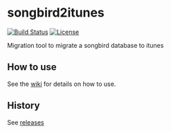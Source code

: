 # songbird2itunes

[![Build Status](https://travis-ci.org/schnatterer/songbird2itunes.svg?branch=master)](https://travis-ci.org/schnatterer/songbird2itunes)
[![License](https://img.shields.io/github/license/schnatterer/songbird2itunes.svg)](LICENSE)

Migration tool to migrate a songbird database to itunes

## How to use
See the [wiki](https://github.com/schnatterer/songbird2itunes/wiki) for details on how to use.

## History
See [releases](https://github.com/schnatterer/songbird2itunes/releases)
